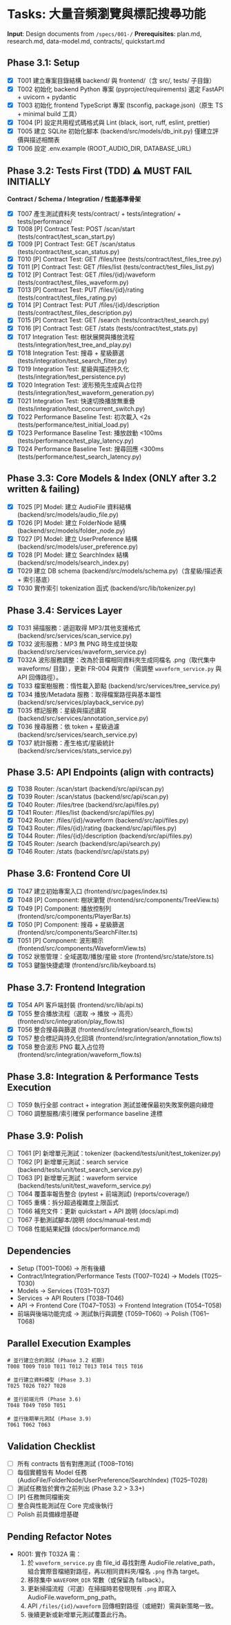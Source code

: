 # Tasks: 大量音頻瀏覽與標記搜尋功能

**Input**: Design documents from `/specs/001-/`
**Prerequisites**: plan.md, research.md, data-model.md, contracts/, quickstart.md

## Phase 3.1: Setup
- [x] T001 建立專案目錄結構 backend/ 與 frontend/（含 src/, tests/ 子目錄）
- [x] T002 初始化 backend Python 專案 (pyproject/requirements) 選定 FastAPI + uvicorn + pydantic
- [x] T003 初始化 frontend TypeScript 專案 (tsconfig, package.json)（原生 TS + minimal build 工具）
- [x] T004 [P] 設定共用程式碼格式與 Lint (black, isort, ruff, eslint, prettier)
- [x] T005 建立 SQLite 初始化腳本 (backend/src/models/db_init.py) 僅建立評價與描述相關表
- [x] T006 設定 .env.example (ROOT_AUDIO_DIR, DATABASE_URL)

## Phase 3.2: Tests First (TDD) ⚠️ MUST FAIL INITIALLY
**Contract / Schema / Integration / 性能基準骨架**
- [x] T007 產生測試資料夾 tests/contract/ + tests/integration/ + tests/performance/
- [x] T008 [P] Contract Test: POST /scan/start (tests/contract/test_scan_start.py)
- [x] T009 [P] Contract Test: GET /scan/status (tests/contract/test_scan_status.py)
- [x] T010 [P] Contract Test: GET /files/tree (tests/contract/test_files_tree.py)
- [x] T011 [P] Contract Test: GET /files/list (tests/contract/test_files_list.py)
- [x] T012 [P] Contract Test: GET /files/{id}/waveform (tests/contract/test_files_waveform.py)
- [x] T013 [P] Contract Test: PUT /files/{id}/rating (tests/contract/test_files_rating.py)
- [x] T014 [P] Contract Test: PUT /files/{id}/description (tests/contract/test_files_description.py)
- [x] T015 [P] Contract Test: GET /search (tests/contract/test_search.py)
- [x] T016 [P] Contract Test: GET /stats (tests/contract/test_stats.py)
- [x] T017 Integration Test: 樹狀展開與播放流程 (tests/integration/test_tree_and_play.py)
- [x] T018 Integration Test: 搜尋 + 星級篩選 (tests/integration/test_search_filter.py)
- [x] T019 Integration Test: 星級與描述持久化 (tests/integration/test_persistence.py)
- [x] T020 Integration Test: 波形預先生成與占位符 (tests/integration/test_waveform_generation.py)
- [x] T021 Integration Test: 快速切換播放無重疊 (tests/integration/test_concurrent_switch.py)
- [x] T022 Performance Baseline Test: 初次載入 <2s (tests/performance/test_initial_load.py)
- [x] T023 Performance Baseline Test: 播放啟動 <100ms (tests/performance/test_play_latency.py)
- [x] T024 Performance Baseline Test: 搜尋回應 <300ms (tests/performance/test_search_latency.py)

## Phase 3.3: Core Models & Index (ONLY after 3.2 written & failing)
- [x] T025 [P] Model: 建立 AudioFile 資料結構 (backend/src/models/audio_file.py)
- [x] T026 [P] Model: 建立 FolderNode 結構 (backend/src/models/folder_node.py)
- [x] T027 [P] Model: 建立 UserPreference 結構 (backend/src/models/user_preference.py)
- [x] T028 [P] Model: 建立 SearchIndex 結構 (backend/src/models/search_index.py)
- [x] T029 建立 DB schema (backend/src/models/schema.py)（含星級/描述表 + 索引基底）
- [x] T030 實作索引 tokenization 函式 (backend/src/lib/tokenizer.py)

## Phase 3.4: Services Layer
- [x] T031 掃描服務：遞迴取得 MP3/其他支援格式 (backend/src/services/scan_service.py)
- [x] T032 波形服務：MP3 無 PNG 時生成並快取 (backend/src/services/waveform_service.py)
 - [x] T032A 波形服務調整：改為於音檔相同資料夾生成同檔名 .png（取代集中 waveforms/ 目錄），更新 FR-004 與實作（需調整 `waveform_service.py` 與 API 回傳路徑）。
- [x] T033 檔案樹服務：惰性載入節點 (backend/src/services/tree_service.py)
- [x] T034 播放/Metadata 服務：取得檔案路徑與基本屬性 (backend/src/services/playback_service.py)
 - [x] T035 標記服務：星級與描述讀寫 (backend/src/services/annotation_service.py)
 - [x] T036 搜尋服務：依 token + 星級過濾 (backend/src/services/search_service.py)
 - [x] T037 統計服務：產生格式/星級統計 (backend/src/services/stats_service.py)

## Phase 3.5: API Endpoints (align with contracts)
 - [x] T038 Router: /scan/start (backend/src/api/scan.py)
 - [x] T039 Router: /scan/status (backend/src/api/scan.py)
 - [x] T040 Router: /files/tree (backend/src/api/files.py)
 - [x] T041 Router: /files/list (backend/src/api/files.py)
 - [x] T042 Router: /files/{id}/waveform (backend/src/api/files.py)
 - [x] T043 Router: /files/{id}/rating (backend/src/api/files.py)
 - [x] T044 Router: /files/{id}/description (backend/src/api/files.py)
 - [x] T045 Router: /search (backend/src/api/search.py)
 - [x] T046 Router: /stats (backend/src/api/stats.py)

## Phase 3.6: Frontend Core UI
- [x] T047 建立初始專案入口 (frontend/src/pages/index.ts)
- [x] T048 [P] Component: 樹狀瀏覽 (frontend/src/components/TreeView.ts)
- [x] T049 [P] Component: 播放控制列 (frontend/src/components/PlayerBar.ts)
- [x] T050 [P] Component: 搜尋 + 星級篩選 (frontend/src/components/SearchFilter.ts)
- [x] T051 [P] Component: 波形顯示 (frontend/src/components/WaveformView.ts)
- [x] T052 狀態管理：全域選取/播放/星級 store (frontend/src/state/store.ts)
- [x] T053 鍵盤快捷處理 (frontend/src/lib/keyboard.ts)

## Phase 3.7: Frontend Integration
- [x] T054 API 客戶端封裝 (frontend/src/lib/api.ts)
- [x] T055 整合播放流程（選取 → 播放 → 高亮）(frontend/src/integration/play_flow.ts)
- [x] T056 整合搜尋與篩選 (frontend/src/integration/search_flow.ts)
- [x] T057 整合標記與持久化回填 (frontend/src/integration/annotation_flow.ts)
- [x] T058 整合波形 PNG 載入占位符 (frontend/src/integration/waveform_flow.ts)

## Phase 3.8: Integration & Performance Tests Execution
- [ ] T059 執行全部 contract + integration 測試並確保最初失敗案例趨向綠燈
- [ ] T060 調整服務/索引確保 performance baseline 達標

## Phase 3.9: Polish
- [ ] T061 [P] 新增單元測試：tokenizer (backend/tests/unit/test_tokenizer.py)
- [ ] T062 [P] 新增單元測試：search service (backend/tests/unit/test_search_service.py)
- [ ] T063 [P] 新增單元測試：waveform service (backend/tests/unit/test_waveform_service.py)
- [ ] T064 覆蓋率報告整合 (pytest + 前端測試) (reports/coverage/)
- [ ] T065 重構：拆分超過複雜度上限函式
- [ ] T066 補充文件：更新 quickstart + API 說明 (docs/api.md)
- [ ] T067 手動測試腳本/說明 (docs/manual-test.md)
- [ ] T068 性能結果紀錄 (docs/performance.md)

## Dependencies
- Setup (T001–T006) → 所有後續
- Contract/Integration/Performance Tests (T007–T024) → Models (T025–T030)
- Models → Services (T031–T037)
- Services → API Routers (T038–T046)
- API → Frontend Core (T047–T053) → Frontend Integration (T054–T058)
- 前端與後端功能完成 → 測試執行與調整 (T059–T060) → Polish (T061–T068)

## Parallel Execution Examples
```
# 並行建立合約測試 (Phase 3.2 初期)
T008 T009 T010 T011 T012 T013 T014 T015 T016

# 並行建立資料模型 (Phase 3.3)
T025 T026 T027 T028

# 並行前端元件 (Phase 3.6)
T048 T049 T050 T051

# 並行後期單元測試 (Phase 3.9)
T061 T062 T063
```

## Validation Checklist
- [ ] 所有 contracts 皆有對應測試 (T008–T016)
- [ ] 每個實體皆有 Model 任務 (AudioFile/FolderNode/UserPreference/SearchIndex) (T025–T028)
- [ ] 測試任務皆於實作之前列出 (Phase 3.2 > 3.3+)  
- [ ] [P] 任務無同檔衝突  
- [ ] 整合與性能測試在 Core 完成後執行  
- [ ] Polish 前具備綠燈基礎

## Pending Refactor Notes
- R001: 實作 T032A 需：
	1. 於 `waveform_service.py` 由 file_id 尋找對應 AudioFile.relative_path，組合實際音檔絕對路徑，再以相同資料夾/檔名 `.png` 作為 target。
	2. 移除集中 `WAVEFORM_DIR` 常數（或保留為 fallback）。
	3. 更新掃描流程（可選）在掃描時若發現現有 `.png` 即寫入 AudioFile.waveform_png_path。
	4. API `/files/{id}/waveform` 回傳相對路徑（或絕對）需與新策略一致。
	5. 後續更新或新增單元測試覆蓋此行為。

